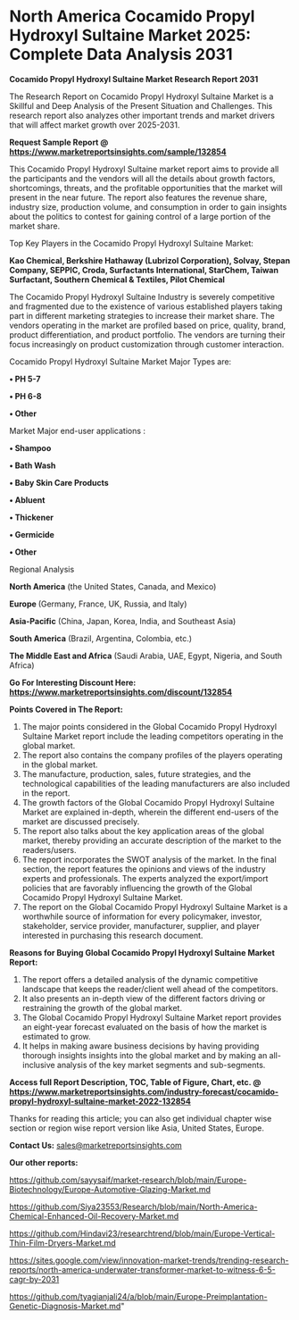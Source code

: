 # North America Cocamido Propyl Hydroxyl Sultaine Market 2025: Complete Data Analysis 2031

<strong>Cocamido Propyl Hydroxyl Sultaine Market Research Report 2031</strong>

The Research Report on Cocamido Propyl Hydroxyl Sultaine Market is a Skillful and Deep Analysis of the Present Situation and Challenges. This research report also analyzes other important trends and market drivers that will affect market growth over 2025-2031.

<strong>Request Sample Report @ <a href=https://www.marketreportsinsights.com/sample/132854>https://www.marketreportsinsights.com/sample/132854</a></strong>

This Cocamido Propyl Hydroxyl Sultaine market report aims to provide all the participants and the vendors will all the details about growth factors, shortcomings, threats, and the profitable opportunities that the market will present in the near future. The report also features the revenue share, industry size, production volume, and consumption in order to gain insights about the politics to contest for gaining control of a large portion of the market share.

Top Key Players in the Cocamido Propyl Hydroxyl Sultaine Market:

<strong>Kao Chemical, Berkshire Hathaway (Lubrizol Corporation), Solvay, Stepan Company, SEPPIC, Croda, Surfactants International, StarChem, Taiwan Surfactant, Southern Chemical & Textiles, Pilot Chemical</strong>

The Cocamido Propyl Hydroxyl Sultaine Industry is severely competitive and fragmented due to the existence of various established players taking part in different marketing strategies to increase their market share. The vendors operating in the market are profiled based on price, quality, brand, product differentiation, and product portfolio. The vendors are turning their focus increasingly on product customization through customer interaction.

Cocamido Propyl Hydroxyl Sultaine Market Major Types are:

<strong>• PH 5-7

• PH 6-8

• Other</strong>

Market Major end-user applications :

<strong>• Shampoo

• Bath Wash

• Baby Skin Care Products

• Abluent

• Thickener

• Germicide

• Other</strong>

Regional Analysis

</u><strong><b>North America</b></strong> (the United States, Canada, and Mexico)

<strong><b>Europe </b></strong>(Germany, France, UK, Russia, and Italy)

<strong><b>Asia-Pacific</b></strong> (China, Japan, Korea, India, and Southeast Asia)

<strong><b>South America</b></strong> (Brazil, Argentina, Colombia, etc.)

<strong><b>The Middle East and Africa</b></strong> (Saudi Arabia, UAE, Egypt, Nigeria, and South Africa)

<strong>Go For Interesting Discount Here: <a href=https://www.marketreportsinsights.com/discount/132854>https://www.marketreportsinsights.com/discount/132854</a></strong>

<strong>Points Covered in The Report:</strong>
<ol>
  <li>The major points considered in the Global Cocamido Propyl Hydroxyl Sultaine Market report include the leading competitors operating in the global market.</li>
  <li>The report also contains the company profiles of the players operating in the global market.</li>
  <li>The manufacture, production, sales, future strategies, and the technological capabilities of the leading manufacturers are also included in the report.</li>
  <li>The growth factors of the Global Cocamido Propyl Hydroxyl Sultaine Market are explained in-depth, wherein the different end-users of the market are discussed precisely.</li>
  <li>The report also talks about the key application areas of the global market, thereby providing an accurate description of the market to the readers/users.</li>
  <li>The report incorporates the SWOT analysis of the market. In the final section, the report features the opinions and views of the industry experts and professionals. The experts analyzed the export/import policies that are favorably influencing the growth of the Global Cocamido Propyl Hydroxyl Sultaine Market.</li>
  <li>The report on the Global Cocamido Propyl Hydroxyl Sultaine Market is a worthwhile source of information for every policymaker, investor, stakeholder, service provider, manufacturer, supplier, and player interested in purchasing this research document.</li>
</ol>
<strong>Reasons for Buying Global Cocamido Propyl Hydroxyl Sultaine Market Report:</strong>

<ol>
  <li>The report offers a detailed analysis of the dynamic competitive landscape that keeps the reader/client well ahead of the competitors.</li>
  <li>It also presents an in-depth view of the different factors driving or restraining the growth of the global market.</li>
  <li>The Global Cocamido Propyl Hydroxyl Sultaine Market report provides an eight-year forecast evaluated on the basis of how the market is estimated to grow.</li>
  <li>It helps in making aware business decisions by having providing thorough insights insights into the global market and by making an all-inclusive analysis of the key market segments and sub-segments.</li>
</ol>
<strong>Access full Report Description, TOC, Table of Figure, Chart, etc. @ <a href=https://www.marketreportsinsights.com/industry-forecast/cocamido-propyl-hydroxyl-sultaine-market-2022-132854>https://www.marketreportsinsights.com/industry-forecast/cocamido-propyl-hydroxyl-sultaine-market-2022-132854</a></strong>


Thanks for reading this article; you can also get individual chapter wise section or region wise report version like Asia, United States, Europe.

<strong>Contact Us:</strong>
sales@marketreportsinsights.com

<strong>Our other reports:</strong>

<a href=https://github.com/sayysaif/market-research/blob/main/Europe-Biotechnology/Europe-Automotive-Glazing-Market.md>https://github.com/sayysaif/market-research/blob/main/Europe-Biotechnology/Europe-Automotive-Glazing-Market.md</a>

<a href=https://github.com/Siya23553/Research/blob/main/North-America-Chemical-Enhanced-Oil-Recovery-Market.md>https://github.com/Siya23553/Research/blob/main/North-America-Chemical-Enhanced-Oil-Recovery-Market.md</a>

<a href=https://github.com/Hindavi23/researchtrend/blob/main/Europe-Vertical-Thin-Film-Dryers-Market.md>https://github.com/Hindavi23/researchtrend/blob/main/Europe-Vertical-Thin-Film-Dryers-Market.md</a>

<a href=https://sites.google.com/view/innovation-market-trends/trending-research-reports/north-america-underwater-transformer-market-to-witness-6-5-cagr-by-2031>https://sites.google.com/view/innovation-market-trends/trending-research-reports/north-america-underwater-transformer-market-to-witness-6-5-cagr-by-2031</a>

<a href=https://github.com/tyagianjali24/a/blob/main/Europe-Preimplantation-Genetic-Diagnosis-Market.md>https://github.com/tyagianjali24/a/blob/main/Europe-Preimplantation-Genetic-Diagnosis-Market.md</a>"

